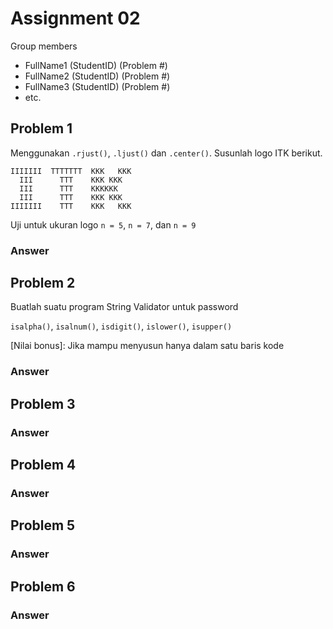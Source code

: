 # Assignment 02

Group members
- FullName1 (StudentID) (Problem #)
- FullName2 (StudentID) (Problem #)
- FullName3 (StudentID) (Problem #)
- etc.


## Problem 1
Menggunakan `.rjust()`, `.ljust()` dan `.center()`.
Susunlah logo ITK berikut.

```
IIIIIII  TTTTTTT  KKK   KKK
  III      TTT    KKK KKK
  III      TTT    KKKKKK
  III      TTT    KKK KKK
IIIIIII    TTT    KKK   KKK
```

Uji untuk ukuran logo `n = 5`, `n = 7`, dan `n = 9`

### Answer

## Problem 2
Buatlah suatu program String Validator untuk password

`isalpha()`, `isalnum()`, `isdigit()`, `islower()`, `isupper()`

[Nilai bonus]: Jika mampu menyusun hanya dalam satu baris kode

### Answer

## Problem 3

### Answer

## Problem 4

### Answer

## Problem 5

### Answer

## Problem 6 

### Answer